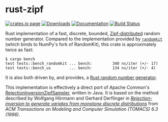 # rust-zipf

[![crates.io page](https://img.shields.io/crates/v/zipf.svg)](https://crates.io/crates/zipf)
[![Downloads](https://img.shields.io/crates/d/zipf.png)](https://crates.io/crates/zipf)
[![Documentation](https://docs.rs/zipf/badge.svg)](https://docs.rs/zipf/)
[![Build Status](https://travis-ci.org/jonhoo/rust-zipf.svg?branch=master)](https://travis-ci.org/jonhoo/rust-zipf)

Rust implementation of a fast, discrete, bounded,
[Zipf-distributed](https://en.wikipedia.org/wiki/Zipf's_law) random
number generator. Compared to the implementation provided by
[`randomkit`](https://github.com/stygstra/rust-randomkit) (which binds
to NumPy's fork of RandomKit), this crate is approximately twice as
fast:

```console
$ cargo bench
test tests::bench_randomkit ... bench:         340 ns/iter (+/- 17)
test tests::bench_us        ... bench:         134 ns/iter (+/- 4)
```

It is also both driven by, and provides, a [Rust random number
generator](https://doc.rust-lang.org/rand/rand/trait.Rng.html).

This implementation is effectively a direct port of Apache Common's
[RejectionInversionZipfSampler](https://github.com/apache/commons-rng/blob/6a1b0c16090912e8fc5de2c1fb5bd8490ac14699/commons-rng-sampling/src/main/java/org/apache/commons/rng/sampling/distribution/RejectionInversionZipfSampler.java),
written in Java. It is based on the method described by Wolfgang Hörmann and Gerhard Derflinger
in [*Rejection-inversion to generate variates from monotone discrete
distributions*](https://dl.acm.org/citation.cfm?id=235029) from *ACM Transactions on Modeling
and Computer Simulation (TOMACS) 6.3 (1996)*.

